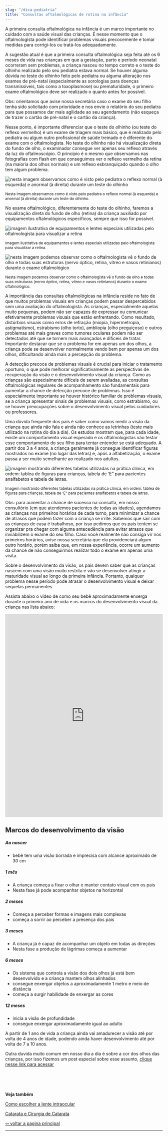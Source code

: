 ```yaml
---
slug: "/dica-pediatria"
title: "Consultas oftalmológicas de rotina na infância"
---
```

A primeira consulta oftalmológica na infância é um marco importante no cuidado com a saúde visual das crianças. É nesse momento que o oftalmologista pode identificar problemas visuais precocemente e tomar medidas para corrigi-los ou tratá-los adequadamente.

A sugestão atual é que a primeira consulta oftalmológica seja feita até os 6 meses de vida nas crianças em que a gestação, parto e período neonatal ocorreram sem problemas, a criança nasceu no tempo correto e o teste do olhinho realizado pelo seu pediatra estava normal. Se houver alguma dúvida no teste do olhinho feito pelo pediatra ou alguma alteração nos exames de pré-natal (especialmente as sorologias para doenças transmissíveis, tais como a toxoplasmose) ou prematuridade, o primeiro exame oftalmológico deve ser realizado o quanto antes for possível.

Obs: orientamos que avise nossa secretária caso o exame do seu filho tenha sido solicitado com prioridade e nos envie o relatório do seu pediatra para que possamos dar mais agilidade ao seu agendamento (não esqueça de trazer o cartão de pré-natal e o cartão da criança).

Nesse ponto, é importante diferenciar que o teste do olhinho (ou teste do reflexo vermelho) é um exame de triagem mais básico, que é realizado pelo pediatra ou algum outro profissional de saúde treinado e é diferente do exame com o oftalmologista. No teste do olhinho não há visualização direta do fundo de olho, o examinador consegue ver apenas seu reflexo através da luz do oftalmoscópio. O princípio é o mesmo que observamos nas fotografias com flash em que conseguimos ver o reflexo vermelho da retina (na maioria dos olhos normais) e um reflexo esbranquiçado quando o olho tem algum problema.

![nesta imagem observamos como é visto pelo pediatra o reflexo normal (à esquerda) e anormal (à direita) durante um teste do olhinho](../../src/images/dica-pediatria/3b.jpg)

<p style="font-size: 12px" class="text-center">
  Nesta imagem observamos como é visto pelo pediatra o reflexo normal (à esquerda) e anormal (à direita) durante um teste do olhinho.
</p>

No exame oftalmológico, diferentemente do teste do olhinho, faremos a visualização direta do fundo de olho (retina) da criança auxiliado por equipamentos oftalmológicos específicos, sempre que isso for possível.

![imagem ilustrativa de equipamentos e lentes especiais utilizadas pelo oftalmologista para visualizar a retina](../../src/images/dica-pediatria/eyesi-indirect-9.jpg)
<p style="font-size: 12px" class="text-center">
  Imagem ilustrativa de equipamentos e lentes especiais utilizadas pelo oftalmologista para visualizar a retina.
</p>

![nesta imagem podemos observar como o oftalmologista vê o fundo de olho e todas suas estruturas (nervo óptico, retina, vítreo e vasos retinianos) durante o exame oftalmológico](../../src/images/dica-pediatria/mio3.jpg)
<p style="font-size: 12px" class="text-center">
  Nesta imagem podemos observar como o oftalmologista vê o fundo de olho e todas suas estruturas (nervo óptico, retina, vítreo e vasos retinianos) durante o exame oftalmológico.
</p>

A importância das consultas oftalmológicas na infância reside no fato de que muitos problemas visuais em crianças podem passar despercebidos sem uma avaliação do oftalmologista. As crianças, especialmente aquelas muito pequenas, podem não ser capazes de expressar ou comunicar efetivamente problemas visuais que estão enfrentando. Como resultado, distúrbios visuais como erros de refração (miopia, hipermetropia, astigmatismo), estrabismo (olho torto), ambliopia (olho preguiçoso) e outros problemas até mais graves como tumores oculares podem não ser detectados até que se tornem mais avançados e difíceis de tratar. Importante destacar que se o problema for em apenas um dos olhos, a criança pode se desenvolver normalmente vendo bem por apenas um dos olhos, dificultando ainda mais a percepção do problema.

A detecção precoce de problemas visuais é crucial para iniciar o tratamento oportuno, o que pode melhorar significativamente as perspectivas de recuperação da visão e o desenvolvimento visual da criança. Como as crianças são especialmente difíceis de serem avaliadas, as consultas oftalmológicas regulares de acompanhamento são fundamentais para aumentar a chance de detecção precoce de problemas. Isso é especialmente importante se houver histórico familiar de problemas visuais, se a criança apresentar sinais de problemas visuais, como estrabismo, ou se houver preocupações sobre o desenvolvimento visual pelos cuidadores ou professores.

Uma dúvida frequente dos pais é saber como vamos medir a visão da criança que ainda não fala e ainda não conhece as letrinhas (teste mais utilizado na rotina do dia a dia). Os estudos mostram que, para cada idade, existe um comportamento visual esperado e os oftalmologistas vão testar esse comportamento do seu filho para tentar entender se está adequado. A partir dos 3 a 4 anos, a criança geralmente já consegue identificar figuras mostrados no exame (no lugar das letras) e, após a alfabetização, o exame passa a ser muito semelhante ao realizado nos adultos.

![imagem mostrando diferentes tabelas utilizadas na prática clínica, em ordem: tablea de figuras para crianças, tabela de ‘E” para pacientes analfabetos e tabela de letras.](../../src/images/dica-pediatria/Fig3.png)
<p style="font-size: 12px" class="text-center">
  Imagem mostrando diferentes tabelas utilizadas na prática clínica, em ordem: tablea de figuras para crianças, tabela de ‘E” para pacientes analfabetos e tabela de letras.
</p>

Obs: para aumentar a chance de sucesso na consulta, em nosso consultório (em que atendemos pacientes de todas as idades), agendamos as crianças nos primeiros horários de cada turno, para minimizar a chance de atrasos que podem fazer com a criança se irrite. Sabemos que sair com as crianças de casa é trabalhoso, por isso pedimos que os pais tentem se organizar pra chegar com alguma antecedência para evitar atrasos que inviabilizem o exame do seu filho. Caso você realmente não consiga vir nos primeiros horários, avise nossa secretária que ela providenciará algum outro horário, porém saiba que, em nossa experiência, ocorre um aumento da chance de não conseguirmos realizar todo o exame em apenas uma visita.

Sobre o desenvolvimento da visão, os pais devem saber que as crianças nascem com uma visão muito restrita e vão se desenvolver atingir a maturidade visual ao longo da primeira infância. Portanto, qualquer problema nesse período pode atrasar o desenvolvimento visual e deixar sequelas permanentes.

Assista abaixo o vídeo de como seu bebê aproximadamente enxerga durante o primeiro ano de vida e os marcos do desenvolvimento visual da criança nas lista abaixo:

<div class="text-center">
  <!-- <iframe width="560" height="315" src="https://www.youtube.com/embed/AmeGYKV-L5s?si=T89zEC2wURH4nw5W&autoplay=1&loop=1&playlist=AmeGYKV-L5s" title="YouTube video player" frameborder="0" allow="accelerometer; autoplay; clipboard-write; encrypted-media; gyroscope; picture-in-picture; web-share" allowfullscreen class="text-center"></iframe> -->
  <!-- <img decoding="async" loading="lazy" data-restrict="false"  src="https://exame.com/wp-content/uploads/2017/02/gif-bebe.gif" border="0" alt="Visão de bebê ao longo dos primeiros meses" title="Visão de bebê ao longo dos primeiros meses" width="580"/> -->
  <iframe src="https://fast.wistia.net/embed/iframe/dlq63g7nft?dnt=1" title=Visão de bebê ao longo dos primeiros meses" allowtransparency="true" frameborder="0" scrolling="no" class="wistia_embed" name="wistia_embed" allowfullscreen="" mozallowfullscreen="" webkitallowfullscreen="" oallowfullscreen="" msallowfullscreen="" width="800" height="650" allow="fullscreen" style="max-width: 100%"></iframe>
</div>

## Marcos do desenvolvimento da visão

##### Ao nascer

* bebê tem uma visão borrada e imprecisa com alcance aproximado de 30 cm

##### 1 mês

* A criança começa a fixar o olhar e manter contato visual com os pais
* Nesta fase já pode acompanhar objetos na horizontal

##### 2 meses

* Começa a perceber formas e imagens mais complexas
* começa a sorrir ao perceber a presença dos pais

##### 3 meses

* A criança já é capaz de acompanhar um objeto em todas as direções
* Nesta fase a produção de lágrimas começa a aumentar

##### 6 meses

* Os sistema que controla a visão dos dois olhos já está bem desenvolvido e a criança mantem olhos alinhados
* consegue enxergar objetos a aproximadamente 1 metro e meio de distância
* começa a surgir habilidade de enxergar as cores

##### 12 meses

* inicia a visão de profundidade
* consegue enxergar aproximadamente igual ao adulto

A partir de 1 ano de vida a criança ainda vai amadurecer a visão até por volta de 4 anos de idade, podendo ainda haver desenvolvimento até por volta de 7 a 10 anos.

Outra duvida muito comum em nosso dia a dia é sobre a cor dos olhos das crianças, por isso fizemos um post especial sobre esse assunto,
[clique nesse link para acessar](/dica-pediatria-cor-olhos)
<!-- (clique nesse link para acessar - favor colocar o link ). -->

 <br />
 <br />
 <br />  

 **Veja também**  

  [Como escolher a lente intraocular](/lentes)  

  [Catarata e Cirurgia de Catarata](/catarata-cirurgia)

  [⇦ voltar a pagina principal](/)

----------------------------------------------------------------------------------------------------
